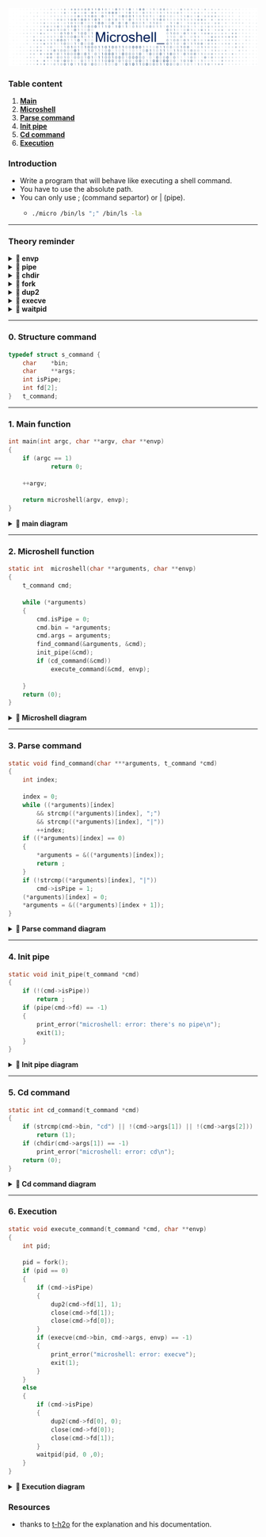 ![image/titre.png](image/titre.png)


### Table content
1. **[Main](#main)**
2. **[Microshell](#Microshell)**
3. **[Parse command](#Parse_command)**
4. **[Init pipe](#init_pipe)**
5. **[Cd command](#cd_command)**
6. **[Execution](#execution)**

### Introduction

* Write a program that will behave like executing a shell command.
* You have to use the absolute path.
* You can only use ; (command separtor) or | (pipe).
  * ````bash
    ./micro /bin/ls ";" /bin/ls -la
    ````

---
### Theory reminder

<details>	
  <summary><b> 🔽 envp </b></summary>
      <br />

* **char `envp`**: (**env**ironment **p**ointer): 
  * The `envp` parameter is a **pointer to an array of null-terminated strings** that 
  represent the values set in the **user's environment variables**.
  * `$NAME`, `USER=kdi-noce`, `SHELL=/bin/zsh`, etc... .
     <br />
</details>

<details>	
  <summary><b> 🔽 pipe</b></summary>
      <br />

* **int `pipe`(int pipe_fd[2])**:

    * Parameters :

      * `fd[0]`: `fd` **(file descriptor)** for the
        read end of pipe.
  
      * `fd[1]`: `fd` si for the write end of pipe.
      
      * `Returns` : 0 on Success.
  
      * **-1** on `error`.

    * Conceptually, a **pipe** is a **connection between two processes**.
    * **Pipes** are useful for **communication between related processes**(inter-process communication).
      <br />
</details>

<details>	
  <summary><b> 🔽 chdir</b></summary>
      <br />

* **int `chdir`(const char *path)**:
  * The `chdir` command is a system function (system call) which is used to **change the current working directory**
    to the directory specified in path.
  * Is **used** as an **alias** for the shell command **cd**.
  * Parameter:
    * The path is the Directory path which the user want to make the current working directory.
  * `Return` Value: 
    * Returns zero **(0)** on success. 
    * **-1** is returned on an `error` and `errno` is set appropriately.
      <br />
</details>

<details>	
  <summary><b> 🔽 fork</b></summary>
      <br />

* **pid_t `fork`(void)**:
  * `Fork` system call is used for creating a new process, called child process.
  * `Child process` runs concurrently with the process that makes the `fork`() call (`parent process`).
  * A `child process` uses the **same** `pc`(program counter), **same** `CPU` registers, **same open files** which 
  use in the `parent process`.
  * **Negative Value:**
    * creation of a child process was unsuccessful.
  * **Zero:**
    * Returned to the newly created child process.
  * **Positive value:**
    * **Returned to parent or caller**. The value contains process ID of newly created child process.
      <br />
</details>

<details>	
  <summary><b> 🔽 dup2</b></summary>
      <br />

* **int `dup2`(int oldfd, int newfd):**
  * The `dup`() system call **creates a copy of a file descriptor**.
  * It uses the **lowest-numbered** unused descriptor for the **new** descriptor.

</details>

<details>	
  <summary><b> 🔽 execve </b></summary>
      <br />

* **The `exec` family of functions replaces the current running process with a new process.**


* **int `execve`(const char *pathname, char *const `argv`[ ], char *const `envp`[ ])**:
  * executes the program pointed to by: 
  * **pathname**: 
    * **pathname** is a binary executable,
    or a script starting with a line of the form "#! interpreter [arg]".
  * `argv`:
    * Is an **array of argument** strings passed to the new program
  * `envp`: 
    * Is an **array of strings**, conventionally of the form key=value, which are passed as environment to the new program

</details>

<details>	
  <summary><b> 🔽 waitpid </b></summary>
      <br />

* **pid_t `waitpid`(pid_t pid, int *status, int options)**:
  * Suspends the calling process until a `child process` ends or is stopped.
  * `pid`:
    * Specifies the child processes the caller wants to wait for termination of the specific child process.
  * `status_ptr`:
    * Points to a location where `waitpid`() can store a status value.
    * This status value is zero if the child process explicitly returns **zero**.
    * The status_ptr pointer may also be **NULL**.
  * `options`:
    * Specifies additional information for waitpid().

</details>

---
### 0. Structure command

````C
typedef struct s_command {
	char	*bin;
	char	**args;
	int	isPipe;
	int	fd[2];
}	t_command;
````
---
### 1. Main function

````C
int	main(int argc, char **argv, char **envp)
{
	if (argc == 1)
    		return 0;
	
	++argv;
	
	return microshell(argv, envp);
}
````

<a name="main"></a>
<details>	
  <summary><b> 🔽 main diagram</b></summary>
  <br />

[<img src="image/main.png" width="280">](image/main.png)

</details>

----
### 2. Microshell function

````C
static int	microshell(char **arguments, char **envp)
{
	t_command cmd;

	while (*arguments)
	{
		cmd.isPipe = 0;
		cmd.bin = *arguments;
		cmd.args = arguments;
		find_command(&arguments, &cmd);
		init_pipe(&cmd);
		if (cd_command(&cmd))
			execute_command(&cmd, envp);

	}
	return (0);
}
````
<a name="Microshell"></a>
<details>	
  <summary><b> 🔽 Microshell diagram</b></summary>
  <br />

[<img src="image/microshell.png" width="300">](image/microshell.png)

</details>

---
### 3. Parse command

````C
static void	find_command(char ***arguments, t_command *cmd)
{
	int	index;

	index = 0;
	while ((*arguments)[index]
		&& strcmp((*arguments)[index], ";")
		&& strcmp((*arguments)[index], "|"))
		++index;
	if ((*arguments)[index] == 0)
	{
		*arguments = &((*arguments)[index]);
		return ;
	}
	if (!strcmp((*arguments)[index], "|"))
		cmd->isPipe = 1;
	(*arguments)[index] = 0;
	*arguments = &((*arguments)[index + 1]);
}
````
<a name="Parse_command"></a>
<details>	
  <summary><b> 🔽 Parse command diagram</b></summary>
  <br />

[<img src="image/parse_cmd.svg" width="300">](image/parse_cmd.svg)

</details>

----
### 4. Init pipe

````C
static void init_pipe(t_command *cmd)
{
	if (!(cmd->isPipe))
		return ;
	if (pipe(cmd->fd) == -1)
	{
		print_error("microshell: error: there's no pipe\n");
		exit(1);
	}
}
````
<a name="init_pipe"></a>
<details>	
  <summary><b> 🔽 Init pipe diagram</b></summary>
  <br />

[<img src="image/init_pipe.svg" width="250">](image/init_pipe.svg)

</details>

----
### 5. Cd command

````C
static int cd_command(t_command *cmd)
{
	if (strcmp(cmd->bin, "cd") || !(cmd->args[1]) || !(cmd->args[2]))
		return (1);
	if (chdir(cmd->args[1]) == -1)
		print_error("microshell: error: cd\n");
	return (0);
}
````
<a name="cd_command"></a>
<details>	
  <summary><b> 🔽 Cd command diagram</b></summary>
  <br />


[<img src="image/cd_command.svg" width="250">](image/cd_command.svg)

</details>

----
### 6. Execution

````C
static void	execute_command(t_command *cmd, char **envp)
{
	int pid;

	pid = fork();
	if (pid == 0)
	{
		if (cmd->isPipe)
		{
			dup2(cmd->fd[1], 1);
			close(cmd->fd[1]);
			close(cmd->fd[0]);
		}
		if (execve(cmd->bin, cmd->args, envp) == -1)
		{
			print_error("microshell: error: execve");
			exit(1);
		}
	}
	else
	{
		if (cmd->isPipe)
		{
			dup2(cmd->fd[0], 0);
			close(cmd->fd[0]);
			close(cmd->fd[1]);
		}
		waitpid(pid, 0 ,0);
	}
}
````
<a name="cd_command"></a>
<details>	
  <summary><b> 🔽 Execution diagram</b></summary>
  <br />


[<img src="image/execution.svg" width="500">](image/execution.svg)

</details>

### Resources

* thanks to [t-h2o](https://github.com/t-h2o/microshell) for the explanation and his documentation.
